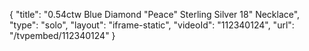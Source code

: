 {
    "title": "0.54ctw Blue Diamond \"Peace\" Sterling Silver 18\" Necklace",
    "type": "solo",
    "layout": "iframe-static",
    "videoId": "112340124",
    "url": "\/tvpembed\/112340124"
}